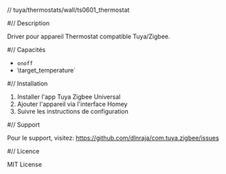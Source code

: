 // tuya/thermostats/wall/ts0601_thermostat

#// Description

Driver pour appareil Thermostat compatible Tuya/Zigbee.

#// Capacités

- `onoff`
- \target_temperature`

#// Installation

1. Installer l'app Tuya Zigbee Universal
2. Ajouter l'appareil via l'interface Homey
3. Suivre les instructions de configuration

#// Support

Pour le support, visitez: https://github.com/dlnraja/com.tuya.zigbee/issues

#// Licence

MIT License
